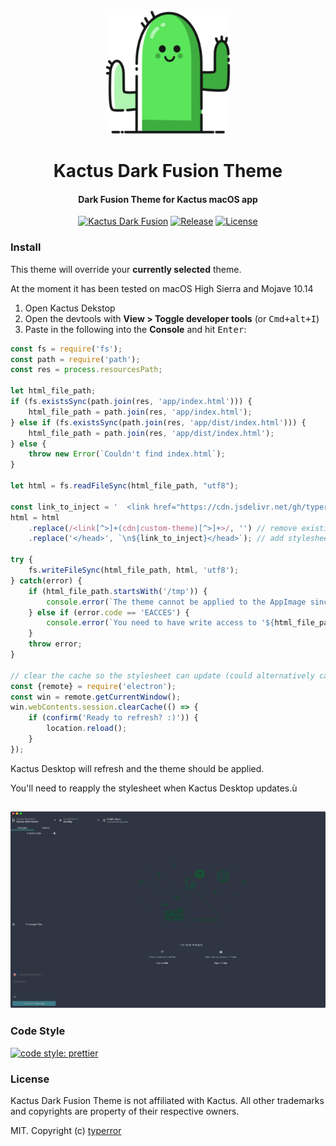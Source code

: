<h1 align="center">
  <a href="./assets/icon.png"><img src="./assets/icon.png" alt="Kactus Icon" width="200"></a>
  <br>
  <br>
  Kactus Dark Fusion Theme
</h1>

<h4 align="center">Dark Fusion Theme for Kactus macOS app</h4>

<p align="center">
  <a href="./kactus--dark-fusion.png"><img src="https://img.shields.io/badge/theme-Dark%20Fusion-2f3542.svg" alt="Kactus Dark Fusion"></a>
  <a href="https://github.com/typerror/kactus-dark-fusion/releases"><img src="https://img.shields.io/github/release/typerror/kactus-dark-fusion.svg" alt="Release"></a>
  <a href="https://github.com/typerror/kactus-dark-fusion/license"><img src="https://img.shields.io/github/license/typerror/kactus-dark-fusion.svg" alt="License"></a><br>
</p>

### Install

This theme will override your **currently selected** theme.

At the moment it has been tested on macOS High Sierra and Mojave 10.14

1. Open Kactus Dekstop
2. Open the devtools with **View > Toggle developer tools** (or <kbd>Cmd+alt+I</kbd>)
3. Paste in the following into the **Console** and hit <kbd>Enter</kbd>:
```js
const fs = require('fs');
const path = require('path');
const res = process.resourcesPath;

let html_file_path;
if (fs.existsSync(path.join(res, 'app/index.html'))) {
	html_file_path = path.join(res, 'app/index.html');
} else if (fs.existsSync(path.join(res, 'app/dist/index.html'))) {
	html_file_path = path.join(res, 'app/dist/index.html');
} else {
	throw new Error(`Couldn't find index.html`);
}

let html = fs.readFileSync(html_file_path, "utf8");

const link_to_inject = '  <link href="https://cdn.jsdelivr.net/gh/typerror/kactus-dark-fusion@v0.2-alpha/kactus--dark-fusion.css" rel="stylesheet">';
html = html
	.replace(/<link[^>]+(cdn|custom-theme)[^>]+>/, '') // remove existing custom stylesheet if there is one
	.replace('</head>', `\n${link_to_inject}</head>`); // add stylesheet

try {
	fs.writeFileSync(html_file_path, html, 'utf8');
} catch(error) {
	if (html_file_path.startsWith('/tmp')) {
		console.error(`The theme cannot be applied to the AppImage since 'index.html' is saved in a temporary directory.`)
	} else if (error.code == 'EACCES') {
		console.error(`You need to have write access to '${html_file_path}' for the theme to be applied.`)
	}
	throw error;
}

// clear the cache so the stylesheet can update (could alternatively cache-bust with a URL parameter)
const {remote} = require('electron');
const win = remote.getCurrentWindow();
win.webContents.session.clearCache(() => {
	if (confirm('Ready to refresh? :)')) {
		location.reload();
	}
});
```

Kactus Desktop will refresh and the theme should be applied.

You'll need to reapply the stylesheet when Kactus Desktop updates.ù

<h2>
  <a href="./assets/kactus--dark-fusion.png"><img src="./assets/kactus--dark-fusion.png" alt="Kactus Icon" width="800"></a>
</h2>


### Code Style

[![code style: prettier](https://img.shields.io/badge/code_style-prettier-5ae55b.svg)](https://github.com/prettier/prettier)


### License

Kactus Dark Fusion Theme is not affiliated with Kactus. All other trademarks and copyrights are property of their respective owners.


MIT. Copyright (c) [typerror](https://github.com/typerror)

